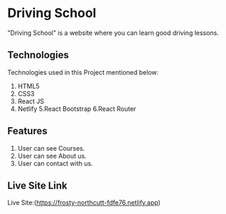 # Driving School
"Driving School" is a website where you can learn good driving lessons.

## Technologies

Technologies used in this Project mentioned below:

1. HTML5
2. CSS3
3. React JS
4. Netlify
5.React Bootstrap
6.React Router

## Features
1. User can see Courses.
2. User can see About us.
3. User can contact with us.

## Live Site Link

Live Site:(https://frosty-northcutt-fdfe76.netlify.app)

